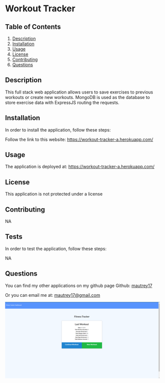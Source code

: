 # Workout Tracker




## Table of Contents
1. [Description](#Description)
2. [Installation](#Installation)
3. [Usage](#Usage)
4. [License](#License)
5. [Contributing](#Contributing)
6. [Questions](#Questions)

## Description
This full stack web application allows users to save exercises to previous workouts or create new workouts. MongoDB is used as the database to store exercise data with ExpressJS routing the requests.

## Installation
In order to install the application, follow these steps: 

Follow the link to this website: https://workout-tracker-a.herokuapp.com/

## Usage
The application is deployed at: https://workout-tracker-a.herokuapp.com/

## License
This application is not protected under a license

## Contributing
NA

## Tests
In order to test the application, follow these steps:

NA

## Questions
You can find my other applications on my github page
Github: [mautrey17](https://github.com/mautrey17) 

Or you can email me at: mautrey17@gmail.com

![alt text](public/images/homeScreenshot.png)